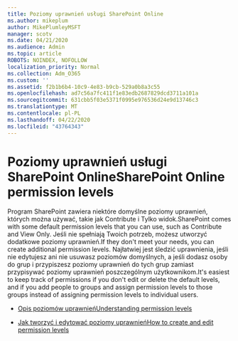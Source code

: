 ```yaml
---
title: Poziomy uprawnień usługi SharePoint Online
ms.author: mikeplum
author: MikePlumleyMSFT
manager: scotv
ms.date: 04/21/2020
ms.audience: Admin
ms.topic: article
ROBOTS: NOINDEX, NOFOLLOW
localization_priority: Normal
ms.collection: Adm_O365
ms.custom: ''
ms.assetid: f2b1b6b4-10c9-4e83-b9cb-529a0b8a3c55
ms.openlocfilehash: ad7c56a7fc411f1e83edb2687829dcd3711a101a
ms.sourcegitcommit: 631cbb5f03e5371f0995e976536d24e9d13746c3
ms.translationtype: MT
ms.contentlocale: pl-PL
ms.lasthandoff: 04/22/2020
ms.locfileid: "43764343"
---
```

# <a name="sharepoint-online-permission-levels"></a><span data-ttu-id="44617-102">Poziomy uprawnień usługi SharePoint Online</span><span class="sxs-lookup"><span data-stu-id="44617-102">SharePoint Online permission levels</span></span>

<span data-ttu-id="44617-103">Program SharePoint zawiera niektóre domyślne poziomy uprawnień, których można używać, takie jak Contribute i Tylko widok.</span><span class="sxs-lookup"><span data-stu-id="44617-103">SharePoint comes with some default permission levels that you can use, such as Contribute and View Only.</span></span> <span data-ttu-id="44617-104">Jeśli nie spełniają Twoich potrzeb, możesz utworzyć dodatkowe poziomy uprawnień.</span><span class="sxs-lookup"><span data-stu-id="44617-104">If they don't meet your needs, you can create additional permission levels.</span></span> <span data-ttu-id="44617-105">Najłatwiej jest śledzić uprawnienia, jeśli nie edytujesz ani nie usuwasz poziomów domyślnych, a jeśli dodasz osoby do grup i przypiszesz poziomy uprawnień do tych grup zamiast przypisywać poziomy uprawnień poszczególnym użytkownikom.</span><span class="sxs-lookup"><span data-stu-id="44617-105">It's easiest to keep track of permissions if you don't edit or delete the default levels, and if you add people to groups and assign permission levels to those groups instead of assigning permission levels to individual users.</span></span>
  
- [<span data-ttu-id="44617-106">Opis poziomów uprawnień</span><span class="sxs-lookup"><span data-stu-id="44617-106">Understanding permission levels</span></span>](https://go.microsoft.com/fwlink/?linkid=867071)
    
- [<span data-ttu-id="44617-107">Jak tworzyć i edytować poziomy uprawnień</span><span class="sxs-lookup"><span data-stu-id="44617-107">How to create and edit permission levels</span></span>](https://go.microsoft.com/fwlink/?linkid=867072)
    


